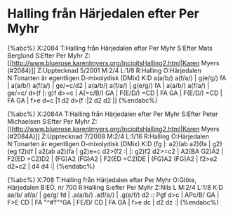 # Halling från Härjedalen efter Per Myhr

{%abc%}
X:2084
T:Halling från Härjedalen efter Per Myhr
S:Efter Mats Berglund
S:Efter Per Myhr
Z:[[http://www.bluerose.karenlmyers.org/IncipitsHalling2.html|Karen Myers (#2084)]]
Z:Upptecknad 5/2001
M:2/4
L:1/8
R:Halling
O:Härjedalen
N:Tonarten är egentligen D-mixolydisk (DMix)
K:D
a(a/b/) a(f/a/) | g(e/g/) fA | a(a/b/) a(f/a/) | ge/=c/d2 | a(a/b/) a(f/a/) | g(e/g/) fA |
a(a/b/) a(f/a/) | ge/=c/ d>(f |: g)f d>=c | A(=c/B/) GA | F(E/D/) =CD |
FA GA | F(E/D/) =CD | FA GA | f>e d=c |1 d2 d>(f :|2 d2 d2 |]
{%endabc%}

{%abc%}
X:2084A
T:Halling från Härjedalen efter Per Myhr
S:Efter Peter Michaelsen
S:Efter Per Myhr
Z:[[http://www.bluerose.karenlmyers.org/IncipitsHalling2.html|Karen Myers (#2084A)]]
Z:Upptecknad 7/2008
M:2/4
L:1/16
R:Halling
O:Härjedalen
N:Tonarten är egentligen D-mixolydisk (DMix)
K:D
(fg |: a2)(ab a2)(fa | g2)(eg f2)df | a2(ab a2)(fa | g2)e=c d2>(f2 :|
|: g2)f2 d2>=c2 | A2(BA G2)A2 | F2(ED =C2)D2 | (FG)A2 (FG)A2 |
F2(ED =C2)DE | (FG)A2 (FG)A2 | f2>e2 d2=c2 | d4 d4 :|
{%endabc%}

{%abc%}
X:708
T:Halling från Härjedalen efter Per Myhr
O:Glöte, Härjedalen
B:EÖ, nr 700
R:Halling
S:efter Per Myhr
Z:Nils L
M:2/4
L:1/8
K:D
aa/b/ af/a/ | ge/g/ fd | .a(a/b/) .a(f/a/) | .g(e/f/) d2 ::
Pgf d>c | APc/B/ GA | F>E CD | FA "^#?"^GA | FE/D/ CD | FA GA | f>e dc | d2 dz :|
{%endabc%}

